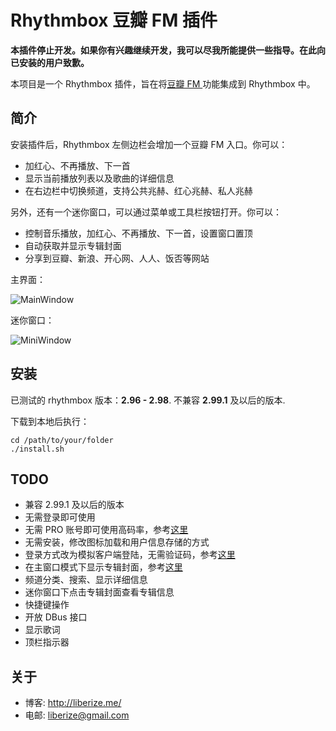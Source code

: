 # Rhythmbox 豆瓣 FM 插件

**本插件停止开发。如果你有兴趣继续开发，我可以尽我所能提供一些指导。在此向已安装的用户致歉。**

本项目是一个 Rhythmbox 插件，旨在将[豆瓣 FM ](http://douban.fm)功能集成到 Rhythmbox 中。

## 简介

安装插件后，Rhythmbox 左侧边栏会增加一个豆瓣 FM 入口。你可以：

* 加红心、不再播放、下一首
* 显示当前播放列表以及歌曲的详细信息
* 在右边栏中切换频道，支持公共兆赫、红心兆赫、私人兆赫

另外，还有一个迷你窗口，可以通过菜单或工具栏按钮打开。你可以：

* 控制音乐播放，加红心、不再播放、下一首，设置窗口置顶
* 自动获取并显示专辑封面
* 分享到豆瓣、新浪、开心网、人人、饭否等网站

主界面：

![MainWindow](http://github.com/liberize/rhythmbox-doubanfm-plugin/raw/master/images/main.jpg)

迷你窗口：

![MiniWindow](http://github.com/liberize/rhythmbox-doubanfm-plugin/raw/master/images/mini.jpg)

## 安装

已测试的 rhythmbox 版本：**2.96 - 2.98**. 不兼容 **2.99.1** 及以后的版本.

下载到本地后执行：

	cd /path/to/your/folder
	./install.sh

## TODO

* 兼容 2.99.1 及以后的版本
* 无需登录即可使用
* 无需 PRO 账号即可使用高码率，参考[这里](http://v2ex.com/t/101093)
* 无需安装，修改图标加载和用户信息存储的方式
* 登录方式改为模拟客户端登陆，无需验证码，参考[这里](https://github.com/zonyitoo/doubanfm-qt/wiki/%E8%B1%86%E7%93%A3FM-API)
* 在主窗口模式下显示专辑封面，参考[这里](https://github.com/luqmana/rhythmbox-plugins/blob/master/AlbumArtSearch/AlbumArtSearch.py)
* 频道分类、搜索、显示详细信息
* 迷你窗口下点击专辑封面查看专辑信息
* 快捷键操作
* 开放 DBus 接口
* 显示歌词
* 顶栏指示器

## 关于

* 博客: <http://liberize.me/>
* 电邮: <liberize@gmail.com>
